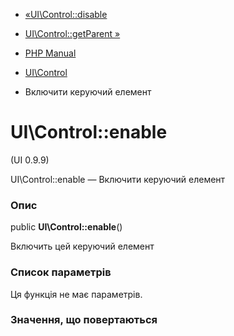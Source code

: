 - [«UI\Control::disable](ui-control.disable.md)
- [UI\Control::getParent »](ui-control.getparent.md)

- [PHP Manual](index.md)
- [UI\Control](class.ui-control.md)
- Включити керуючий елемент

# UI\Control::enable

(UI 0.9.9)

UI\Control::enable — Включити керуючий елемент

### Опис

public **UI\Control::enable**()

Включить цей керуючий елемент

### Список параметрів

Ця функція не має параметрів.

### Значення, що повертаються
